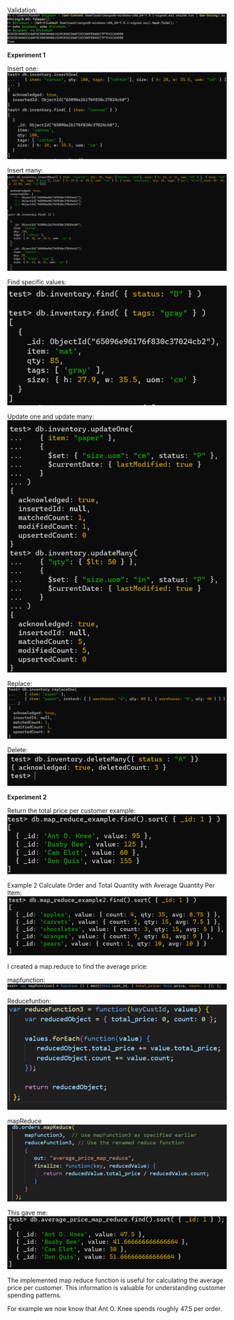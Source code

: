 Validation: 
![img_6.png](img_6.png)




**Experiment 1**

Insert one: 
![img.png](img.png)

Insert many: 
![img_1.png](img_1.png)

Find specific values: 
![img_2.png](img_2.png)

Update one and update many: 
![img_3.png](img_3.png)

Replace: 
![img_4.png](img_4.png)

Delete:
![img_5.png](img_5.png)

**Experiment 2**

Return the total price per customer example: 
![img_7.png](img_7.png)

Example 2 Calculate Order and Total Quantity with Average Quantity Per Item: 
![img_8.png](img_8.png)

I created a map.reduce to find the average price: 

mapfunction:
![img_9.png](img_9.png)

Reducefuntion:
![img_11.png](img_11.png)

mapReduce
![img_10.png](img_10.png)

This gave me: 
![img_12.png](img_12.png)

The implemented map reduce function is useful for calculating the average price per customer. This information is valuable for understanding customer spending patterns.

For example we now know that Ant O. Knee spends roughly 47.5 per order.